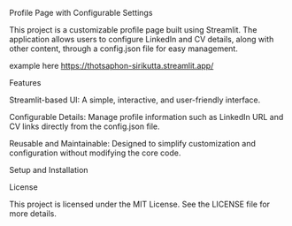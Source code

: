 Profile Page with Configurable Settings

This project is a customizable profile page built using Streamlit. The application allows users to configure LinkedIn and CV details, along with other content, through a config.json file for easy management.

example here https://thotsaphon-sirikutta.streamlit.app/

Features

Streamlit-based UI: A simple, interactive, and user-friendly interface.

Configurable Details: Manage profile information such as LinkedIn URL and CV links directly from the config.json file.

Reusable and Maintainable: Designed to simplify customization and configuration without modifying the core code.

Setup and Installation


License

This project is licensed under the MIT License. See the LICENSE file for more details.

